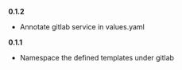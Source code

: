  **0.1.2**
 
- Annotate gitlab service in values.yaml

 **0.1.1**
 
- Namespace the defined templates under gitlab
